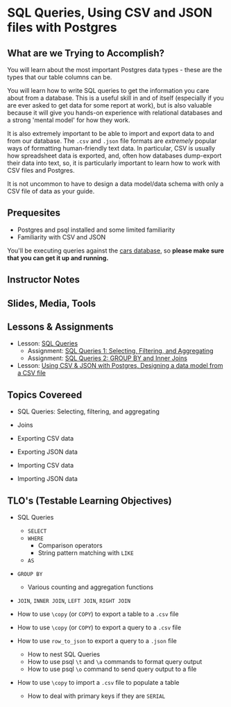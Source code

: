 # SQL Queries, Using CSV and JSON files with Postgres

## What are we Trying to Accomplish?

You will learn about the most important Postgres data types - these are the types that our table columns can be.

You will learn how to write SQL queries to get the information you care about from a database. This is a useful skill in and of itself (especially if you are ever asked to get data for some report at work), but is also valuable because it will give you hands-on experience with relational databases and a strong 'mental model' for how they work.

It is also extremely important to be able to import and export data to and from our database. The `.csv` and `.json` file formats are *extremely* popular ways of formatting human-friendly text data. In particular, CSV is usually how spreadsheet data is exported, and, often how databases dump-export their data into text, so, it is particularly important to learn how to work with CSV files and Postgres.

It is not uncommon to have to design a data model/data schema with only a CSV file of data as your guide.

## Prequesites

- Postgres and psql installed and some limited familiarity
- Familiarity with CSV and JSON

You'll be executing queries against the [cars database](https://github.com/code-platoon-assignments/cars_database), so **please make sure that you can get it up and running.**

## Instructor Notes

## Slides, Media, Tools

## Lessons & Assignments

- Lesson: [SQL Queries](./sql-queries.md)
  - Assignment: [SQL Queries 1: Selecting, Filtering, and Aggregating](https://github.com/Code-Platoon-Assignments/sql_queries_1)
  - Assignment: [SQL Queries 2: GROUP BY and Inner Joins](https://github.com/Code-Platoon-Assignments/sql_queries_2)
- Lesson: [Using CSV & JSON with Postgres, Designing a data model from a CSV file](./csv-json.md)

## Topics Covereed

- SQL Queries: Selecting, filtering, and aggregating
- Joins

- Exporting CSV data
- Exporting JSON data
- Importing CSV data
- Importing JSON data

## TLO's (Testable Learning Objectives)

- SQL Queries
  - `SELECT`
  - `WHERE`
    - Comparison operators 
    - String pattern matching with `LIKE`
  - `AS`
- `GROUP BY`
  - Various counting and aggregation functions
- `JOIN`, `INNER JOIN`, `LEFT JOIN`, `RIGHT JOIN`

- How to use `\copy` (or `COPY`) to export a table to a `.csv` file
- How to use `\copy` (or `COPY`) to export a query to a `.csv` file
- How to use `row_to_json` to export a query to a `.json` file
  - How to nest SQL Queries
  - How to use psql `\t` and `\a` commands to format query output
  - How to use psql `\o` command to send query output to a file
- How to use `\copy` to import a `.csv` file to populate a table
  - How to deal with primary keys if they are `SERIAL`
